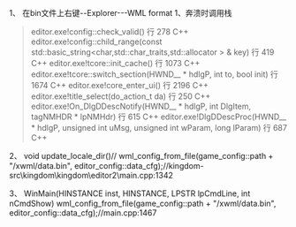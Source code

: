 1、
在bin文件上右键--Explorer---WML format
1、奔溃时调用栈
>	editor.exe!config::check_valid() 行 278	C++
 	editor.exe!config::child_range(const std::basic_string<char,std::char_traits<char>,std::allocator<char> > & key) 行 419	C++
 	editor.exe!tcore::init_cache() 行 1073	C++
 	editor.exe!tcore::switch_section(HWND__ * hdlgP, int to, bool init) 行 1674	C++
 	editor.exe!core_enter_ui() 行 2196	C++
 	editor.exe!title_select(do_action_t da) 行 250	C++
 	editor.exe!On_DlgDDescNotify(HWND__ * hdlgP, int DlgItem, tagNMHDR * lpNMHdr) 行 615	C++
 	editor.exe!DlgDDescProc(HWND__ * hdlgP, unsigned int uMsg, unsigned int wParam, long lParam) 行 687	C++


2、
void update_locale_dir()//
	wml_config_from_file(game_config::path + "/xwml/data.bin", editor_config::data_cfg);//kingdom-src\kingdom\kingdom\editor2\main.cpp:1342


3、
WinMain(HINSTANCE inst, HINSTANCE, LPSTR lpCmdLine, int nCmdShow)
    wml_config_from_file(game_config::path + "/xwml/data.bin", editor_config::data_cfg);//main.cpp:1467
